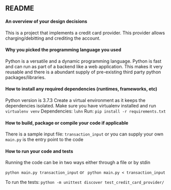 ## README

#### An overview of your design decisions
This is a project that implements a credit card provider. 
This provider allows charging/debitting and crediting the account. 


#### Why you picked the programming language you used
Python is a versatile and a dynamic programming language. Python is fast and can run as 
part of a backend like a web application. This makes it very reusable
and there is a abundant supply of pre-existing third party python packages/libraries.   

#### How to install any required dependencies (runtimes, frameworks, etc)
Python version is 3.7.3
Create a virtual environment as it keeps the dependencies isolated.
Make sure you have virtualenv installed and run `virtualenv venv`
Dependencies: `luhn`
Run: `pip install -r requirements.txt`

#### How to build, package or compile your code if applicable
There is a sample input file: `transaction_input` or you can supply your own
`main.py` is the entry point to the code

#### How to run your code and tests
Running the code can be in two ways either through a file or by stdin

`python main.py transaction_input`
or 
` python main.py < transaction_input`

To run the tests:
`python -m unittest discover test_credit_card_provider/`

